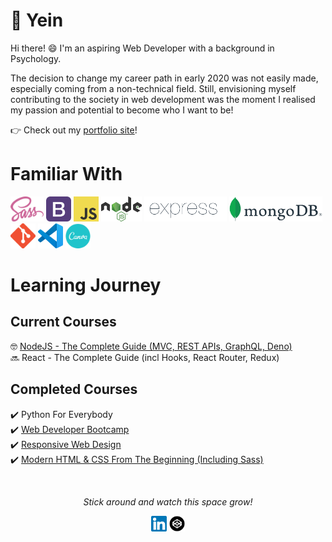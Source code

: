# 👋 **Yein**  
Hi there! 😄 I'm an aspiring Web Developer with a background in Psychology.  

The decision to change my career path in early 2020 was not easily made, especially coming from a non-technical field. Still, envisioning myself contributing to the society in web development was the moment I realised my passion and potential to become who I want to be!

👉 Check out my [portfolio site](acyein.netlify.app)!

# Familiar With
<img height="40" src="icons/sass.svg" alt="Sass icon"> <img height="40" src="icons/bootstrap.svg" alt="Bootstrap icon"> <img height="40" src="icons/javascript.svg" alt="JavaScript icon"> <img height="40" src="icons/nodejs.svg" alt="Node.js icon"> <img height="40" src="icons/expressjs.png" alt="Express.js icon"> <img height="40" src="icons/mongodb.png" alt="MongoDB icon"> <img height="40" src="icons/git.png" alt="Git icon"> <img height="40" src="icons/vscode.svg" alt="VS Code icon"> <img height="40" src="icons/canva.svg" alt="Canva icon">

# Learning Journey
## Current Courses
🤓 [NodeJS - The Complete Guide (MVC, REST APIs, GraphQL, Deno)](https://github.com/acyein/nodejs-the-complete-guide)  
🔜 React - The Complete Guide (incl Hooks, React Router, Redux)  

## Completed Courses
✔️ Python For Everybody  
✔️ [Web Developer Bootcamp](https://github.com/acyein/the-web-developer-bootcamp)   
✔️ [Responsive Web Design](https://github.com/acyein/responsive-web-design)  
✔️ [Modern HTML & CSS From The Beginning (Including Sass)](https://github.com/acyein/modern-html-css)  

<br>
<!-- <br> -->

<div align="center">

<!-- ![Yein's github stats](https://github-readme-stats.vercel.app/api?username=acyein&include_all_commits=true&show_icons=true&theme=gotham) -->

<em>Stick around and watch this space grow!</em>

<a href="https://www.linkedin.com/in/angchianyein"><img height="25" src="icons/linkedin.svg" alt="LinkedIn icon"></a>
<a href="https://codepen.io/acyein"><img height="25" src="icons/codepen.png" alt="CodePen icon"></a>

</div>


